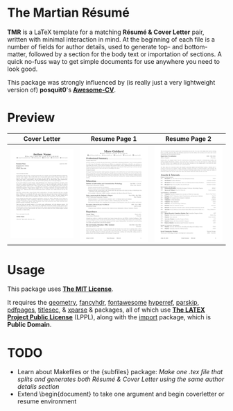 # The Martian Résumé
**TMR** is a LaTeX template for a matching **Résumé & Cover Letter** pair, written with minimal interaction in mind. At the beginning of each file is a number of fields for author details, used to generate top- and bottom-matter, followed by a section for the body text or importation of sections. A quick no-fuss way to get simple documents for use anywhere you need to look good.

This package was strongly influenced by (is really just a very lightweight version of) **posquit0**'s [**Awesome-CV**](https://github.com/posquit0/Awesome-CV).

# Preview
| Cover Letter | Resume Page 1 | Resume Page 2 |
|:---:|:---:|:---:|
| [![Cover Letter](/examples/coverletter.png?raw=true)](examples/coverletter-example.pdf) | [![Résumé Page 1](/examples/resume1.png?raw=true)](examples/resume-example.pdf) | [![Résumé Page 2](/examples/resume2.png?raw=true)](examples/resume-example.pdf) |

# Usage
This package uses [**The MIT License**](https://opensource.org/licenses/MIT).

It requires the [geometry](http://mirror.aarnet.edu.au/pub/CTAN/macros/latex/contrib/geometry/geometry.pdf), [fancyhdr](http://mirror.aarnet.edu.au/pub/CTAN/macros/latex/contrib/fancyhdr/fancyhdr.pdf), [fontawesome](http://mirror.aarnet.edu.au/pub/CTAN/fonts/fontawesome/doc/fontawesome.pdf) [hyperref](http://ftp.math.purdue.edu/mirrors/ctan.org/macros/latex/contrib/hyperref/doc/manual.pdf), [parskip](http://mirror.aarnet.edu.au/pub/CTAN/macros/latex/contrib/parskip/parskip-doc.pdf), [pdfpages](http://mirror.aarnet.edu.au/pub/CTAN/macros/latex/contrib/pdfpages/pdfpages.pdf),
[titlesec](http://mirror.lagoon.nc/pub/ctan/macros/latex/contrib/titlesec/titlesec.pdf), &
[xparse](http://ctan.math.utah.edu/ctan/tex-archive/macros/latex/contrib/l3packages/xparse.pdf) & packages, all of which use [**The LATEX Project Public License**](http://www.latex-project.org/lppl) (LPPL), along with the [import](http://mirror.aarnet.edu.au/pub/CTAN/macros/latex/contrib/import/import.pdf) package, which is **Public Domain**.

# TODO
- Learn about Makefiles or the {subfiles} package: *Make one .tex file that splits and generates both Résumé & Cover Letter using the same author details section*
- Extend \begin{document} to take one argument and begin coverletter or resume environment
